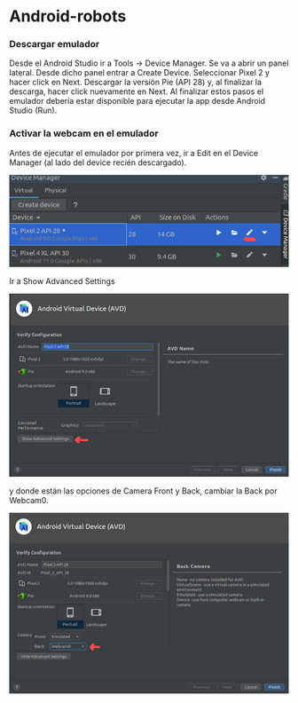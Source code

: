 # Android-robots

### Descargar emulador

Desde el Android Studio ir a Tools -> Device Manager. Se va a abrir un panel lateral.
Desde dicho panel entrar a Create Device. Seleccionar Pixel 2 y hacer click en Next.
Descargar la versión Pie (API 28) y, al finalizar la descarga, hacer click nuevamente en Next.
Al finalizar estos pasos el emulador debería estar disponible para ejecutar la app desde Android Studio (Run).

### Activar la webcam en el emulador

Antes de ejecutar el emulador por primera vez, ir a Edit en el Device Manager (al lado del device recién descargado).

![Alt text](/screenshots/Edit.jpeg?raw=true)

Ir a Show Advanced Settings 

![Alt text](/screenshots/AdvancedSettings.jpeg?raw=true)

y donde están las opciones de Camera Front y Back, cambiar la Back por Webcam0.

![Alt text](/screenshots/Webcam.jpeg?raw=true)